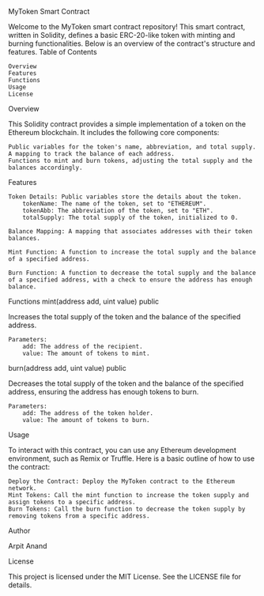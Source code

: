 MyToken Smart Contract

Welcome to the MyToken smart contract repository! This smart contract, written in Solidity, defines a basic ERC-20-like token with minting and burning functionalities. Below is an overview of the contract's structure and features.
Table of Contents

    Overview
    Features
    Functions
    Usage
    License

Overview

This Solidity contract provides a simple implementation of a token on the Ethereum blockchain. It includes the following core components:

    Public variables for the token's name, abbreviation, and total supply.
    A mapping to track the balance of each address.
    Functions to mint and burn tokens, adjusting the total supply and the balances accordingly.

Features

    Token Details: Public variables store the details about the token.
        tokenName: The name of the token, set to "ETHEREUM".
        tokenAbb: The abbreviation of the token, set to "ETH".
        totalSupply: The total supply of the token, initialized to 0.

    Balance Mapping: A mapping that associates addresses with their token balances.

    Mint Function: A function to increase the total supply and the balance of a specified address.

    Burn Function: A function to decrease the total supply and the balance of a specified address, with a check to ensure the address has enough balance.

Functions
mint(address add, uint value) public

Increases the total supply of the token and the balance of the specified address.

    Parameters:
        add: The address of the recipient.
        value: The amount of tokens to mint.

burn(address add, uint value) public

Decreases the total supply of the token and the balance of the specified address, ensuring the address has enough tokens to burn.

    Parameters:
        add: The address of the token holder.
        value: The amount of tokens to burn.

Usage

To interact with this contract, you can use any Ethereum development environment, such as Remix or Truffle. Here is a basic outline of how to use the contract:

    Deploy the Contract: Deploy the MyToken contract to the Ethereum network.
    Mint Tokens: Call the mint function to increase the token supply and assign tokens to a specific address.
    Burn Tokens: Call the burn function to decrease the token supply by removing tokens from a specific address.

Author

Arpit Anand

License

This project is licensed under the MIT License. See the LICENSE file for details.
